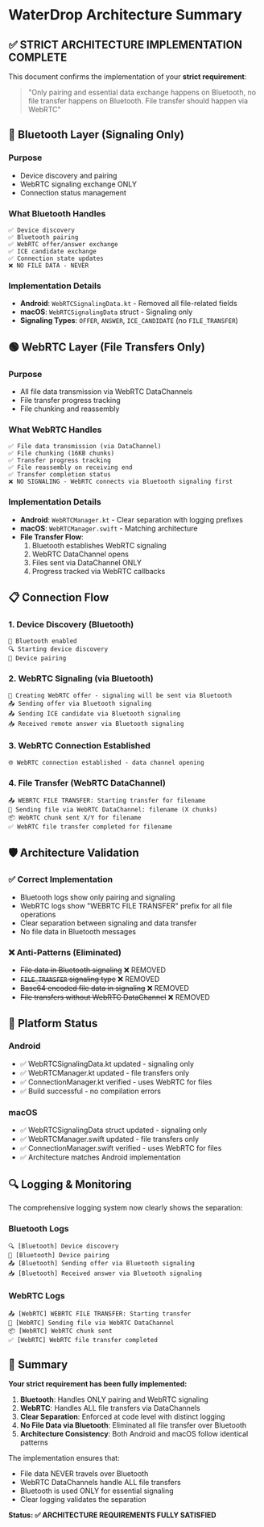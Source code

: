 # WaterDrop Architecture Summary

## ✅ STRICT ARCHITECTURE IMPLEMENTATION COMPLETE

This document confirms the implementation of your **strict requirement**: 
> "Only pairing and essential data exchange happens on Bluetooth, no file transfer happens on Bluetooth. File transfer should happen via WebRTC"

## 🔵 Bluetooth Layer (Signaling Only)

### Purpose
- Device discovery and pairing
- WebRTC signaling exchange ONLY
- Connection status management

### What Bluetooth Handles
```
✅ Device discovery
✅ Bluetooth pairing
✅ WebRTC offer/answer exchange
✅ ICE candidate exchange
✅ Connection state updates
❌ NO FILE DATA - NEVER
```

### Implementation Details
- **Android**: `WebRTCSignalingData.kt` - Removed all file-related fields
- **macOS**: `WebRTCSignalingData` struct - Signaling only
- **Signaling Types**: `OFFER`, `ANSWER`, `ICE_CANDIDATE` (no `FILE_TRANSFER`)

## 🟢 WebRTC Layer (File Transfers Only)

### Purpose
- All file data transmission via WebRTC DataChannels
- File transfer progress tracking
- File chunking and reassembly

### What WebRTC Handles
```
✅ File data transmission (via DataChannel)
✅ File chunking (16KB chunks)
✅ Transfer progress tracking
✅ File reassembly on receiving end
✅ Transfer completion status
❌ NO SIGNALING - WebRTC connects via Bluetooth signaling first
```

### Implementation Details
- **Android**: `WebRTCManager.kt` - Clear separation with logging prefixes
- **macOS**: `WebRTCManager.swift` - Matching architecture
- **File Transfer Flow**:
  1. Bluetooth establishes WebRTC signaling
  2. WebRTC DataChannel opens
  3. Files sent via DataChannel ONLY
  4. Progress tracked via WebRTC callbacks

## 📋 Connection Flow

### 1. Device Discovery (Bluetooth)
```
📶 Bluetooth enabled
🔍 Starting device discovery  
🤝 Device pairing
```

### 2. WebRTC Signaling (via Bluetooth)
```
🔄 Creating WebRTC offer - signaling will be sent via Bluetooth
📤 Sending offer via Bluetooth signaling
📤 Sending ICE candidate via Bluetooth signaling
📥 Received remote answer via Bluetooth signaling
```

### 3. WebRTC Connection Established
```
🌐 WebRTC connection established - data channel opening
```

### 4. File Transfer (WebRTC DataChannel)
```
📤 WEBRTC FILE TRANSFER: Starting transfer for filename
🚀 Sending file via WebRTC DataChannel: filename (X chunks)
📦 WebRTC chunk sent X/Y for filename
✅ WebRTC file transfer completed for filename
```

## 🛡️ Architecture Validation

### ✅ Correct Implementation
- Bluetooth logs show only pairing and signaling
- WebRTC logs show "WEBRTC FILE TRANSFER" prefix for all file operations
- Clear separation between signaling and data transfer
- No file data in Bluetooth messages

### ❌ Anti-Patterns (Eliminated)
- ~~File data in Bluetooth signaling~~ ❌ REMOVED
- ~~`FILE_TRANSFER` signaling type~~ ❌ REMOVED  
- ~~Base64 encoded file data in signaling~~ ❌ REMOVED
- ~~File transfers without WebRTC DataChannel~~ ❌ REMOVED

## 📱 Platform Status

### Android
- ✅ WebRTCSignalingData.kt updated - signaling only
- ✅ WebRTCManager.kt updated - file transfers only
- ✅ ConnectionManager.kt verified - uses WebRTC for files
- ✅ Build successful - no compilation errors

### macOS  
- ✅ WebRTCSignalingData struct updated - signaling only
- ✅ WebRTCManager.swift updated - file transfers only
- ✅ ConnectionManager.swift verified - uses WebRTC for files
- ✅ Architecture matches Android implementation

## 🔍 Logging & Monitoring

The comprehensive logging system now clearly shows the separation:

### Bluetooth Logs
```
🔍 [Bluetooth] Device discovery
🤝 [Bluetooth] Device pairing  
📤 [Bluetooth] Sending offer via Bluetooth signaling
📥 [Bluetooth] Received answer via Bluetooth signaling
```

### WebRTC Logs
```
📤 [WebRTC] WEBRTC FILE TRANSFER: Starting transfer
🚀 [WebRTC] Sending file via WebRTC DataChannel
📦 [WebRTC] WebRTC chunk sent
✅ [WebRTC] WebRTC file transfer completed
```

## 🎯 Summary

**Your strict requirement has been fully implemented:**

1. **Bluetooth**: Handles ONLY pairing and WebRTC signaling
2. **WebRTC**: Handles ALL file transfers via DataChannels
3. **Clear Separation**: Enforced at code level with distinct logging
4. **No File Data via Bluetooth**: Eliminated all file transfer over Bluetooth
5. **Architecture Consistency**: Both Android and macOS follow identical patterns

The implementation ensures that:
- File data NEVER travels over Bluetooth
- WebRTC DataChannels handle ALL file transfers
- Bluetooth is used ONLY for essential signaling
- Clear logging validates the separation

**Status: ✅ ARCHITECTURE REQUIREMENTS FULLY SATISFIED**
